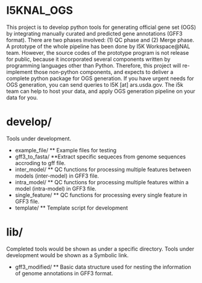 # I5KNAL_OGS
This project is to develop python tools for generating official gene set (OGS) by integrating manually curated and predicted gene annotations (GFF3 format). There are two phases involved: (1) QC phase and (2) Merge phase. A prototype of the whole pipeline has been done by I5K Workspace@NAL team. However, the source codes of the prototype program is not release for public, because it incorporated several components written by programming languages other than Python. Therefore, this project will re-implement those non-python components, and expects to deliver a complete python package for OGS generation. If you have urgent needs for OGS generation, you can send queries to I5K [at] ars.usda.gov. The i5k team can help to host your data, and apply OGS generation pipeline on your data for you.

# __develop__/
Tools under development.
* example_file/
** Example files for testing
* gff3_to_fasta/
**Extract specific sequeces from genome sequences accroding to gff file.
* inter_model/
** QC functions for processing multiple features between models (inter-model) in GFF3 file.
* intra_model/
** QC functions for processing multiple features within a model (intra-model) in GFF3 file.
* single_feature/
** QC functions for processing every single feature in GFF3 file.
* template/
** Template script for development

# lib/
Completed tools would be shown as under a specific directory. Tools under development would be shown as a Symbolic link.
* gff3_modified/
** Basic data structure used for nesting the information of genome annotations in GFF3 format.
